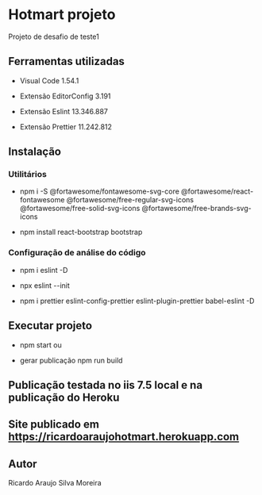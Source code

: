 # Hotmart projeto


Projeto de desafio de teste1



## Ferramentas utilizadas

- Visual Code 1.54.1
 
- Extensão EditorConfig 3.191
 
- Extensão Eslint 13.346.887
 
- Extensão Prettier 11.242.812


## Instalação

### Utilitários 

- npm i -S @fortawesome/fontawesome-svg-core @fortawesome/react-fontawesome @fortawesome/free-regular-svg-icons @fortawesome/free-solid-svg-icons @fortawesome/free-brands-svg-icons

- npm install react-bootstrap bootstrap

### Configuração de análise do código

- npm i eslint -D

- npx eslint --init

- npm i prettier eslint-config-prettier eslint-plugin-prettier babel-eslint -D


## Executar projeto 
- npm start ou 

- gerar publicação npm run build

## Publicação testada no iis 7.5 local e na publicação do Heroku

## Site publicado em https://ricardoaraujohotmart.herokuapp.com

## Autor
Ricardo Araujo Silva Moreira
